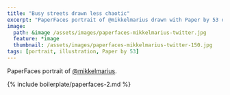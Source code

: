 ```yaml
---
title: "Busy streets drawn less chaotic"
excerpt: "PaperFaces portrait of @mikkelmarius drawn with Paper by 53 on an iPad."
image: 
  path: &image /assets/images/paperfaces-mikkelmarius-twitter.jpg 
  feature: *image
  thumbnail: /assets/images/paperfaces-mikkelmarius-twitter-150.jpg
tags: [portrait, illustration, Paper by 53]
---
```


PaperFaces portrait of [@mikkelmarius](https://twitter.com/mikkelmarius).

{% include boilerplate/paperfaces-2.md %}
